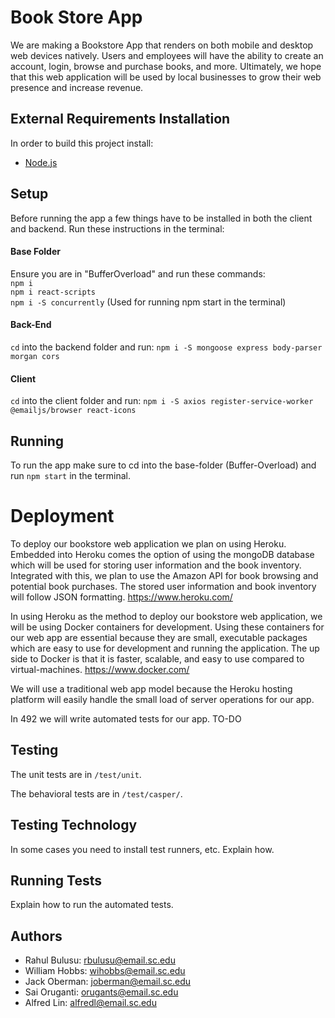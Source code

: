 # Book Store App 
We are making a Bookstore App that renders on both mobile and desktop web devices natively. Users and employees will have the ability to create an account, login, browse and purchase books, and more. Ultimately, we hope that this web application will be used by local businesses to grow their web presence and increase revenue.  

## External Requirements Installation
In order to build this project install:
* [Node.js](https://nodejs.org/en/)

## Setup
Before running the app a few things have to be installed in both the client and backend. Run these instructions in the terminal:  
#### Base Folder 
Ensure you are in "BufferOverload" and run these commands:  
`npm i`  
`npm i react-scripts`  
`npm i -S concurrently` (Used for running npm start in the terminal)  

#### Back-End  
`cd` into the backend folder and run: `npm i -S mongoose express body-parser morgan cors`  

#### Client    
`cd` into the client folder and run: `npm i -S axios register-service-worker @emailjs/browser react-icons` 

## Running
To run the app make sure to cd into the base-folder (Buffer-Overload) and run `npm start` in the terminal.

# Deployment
To deploy our bookstore web application we plan on using Heroku. Embedded into Heroku comes the option of using the mongoDB database which will be used for storing user information and the book inventory. Integrated with this, we plan to use the Amazon API for book browsing and potential book purchases. The stored user information and book inventory will follow JSON formatting. https://www.heroku.com/

In using Heroku as the method to deploy our bookstore web application, we will be using Docker containers for development. Using these containers for our web app are essential because they are small, executable packages which are easy to use for development and running the application. The up side to Docker is that it is faster, scalable, and easy to use compared to virtual-machines. https://www.docker.com/

We will use a traditional web app model because the Heroku hosting platform will easily handle the small load of server operations for our app.


In 492 we will write automated tests for our app. TO-DO
## Testing
The unit tests are in `/test/unit`.

The behavioral tests are in `/test/casper/`.

## Testing Technology

In some cases you need to install test runners, etc. Explain how.

## Running Tests

Explain how to run the automated tests.

## Authors
* Rahul Bulusu: rbulusu@email.sc.edu
* William Hobbs: wihobbs@email.sc.edu
* Jack Oberman: joberman@email.sc.edu 
* Sai Oruganti: orugants@email.sc.edu
* Alfred Lin: alfredl@email.sc.edu
